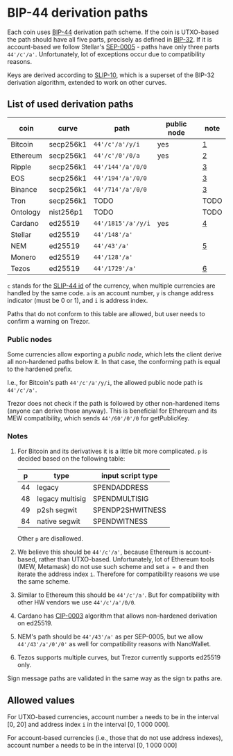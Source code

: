# BIP-44 derivation paths

Each coin uses [BIP-44] derivation path scheme. If the coin is UTXO-based the path
should have all five parts, precisely as defined in [BIP-32]. If it is account-based we
follow Stellar's [SEP-0005] - paths have only three parts `44'/c'/a'`. Unfortunately,
lot of exceptions occur due to compatibility reasons.

Keys are derived according to [SLIP-10], which is a superset of the BIP-32 derivation
algorithm, extended to work on other curves.

[bip-44]: https://github.com/bitcoin/bips/blob/master/bip-0044.mediawiki
[bip-32]: https://github.com/bitcoin/bips/blob/master/bip-0032.mediawiki
[sep-0005]: https://github.com/stellar/stellar-protocol/blob/master/ecosystem/sep-0005.md
[slip-10]: https://github.com/satoshilabs/slips/blob/master/slip-0010.md

## List of used derivation paths

| coin     | curve     | path               | public node | note           |
| -------- | --------- | ------------------ | ----------- | -------------- |
| Bitcoin  | secp256k1 | `44'/c'/a'/y/i`    | yes         | [1](#Bitcoin)  |
| Ethereum | secp256k1 | `44'/c'/0'/0/a`    | yes         | [2](#Ethereum) |
| Ripple   | secp256k1 | `44'/144'/a'/0/0`  |             | [3](#Ripple)   |
| EOS      | secp256k1 | `44'/194'/a'/0/0`  |             | [3](#Ripple)   |
| Binance  | secp256k1 | `44'/714'/a'/0/0`  |             | [3](#Ripple)   |
| Tron     | secp256k1 | TODO               |             | TODO           |
| Ontology | nist256p1 | TODO               |             | TODO           |
| Cardano  | ed25519   | `44'/1815'/a'/y/i` | yes         | [4](#Cardano)  |
| Stellar  | ed25519   | `44'/148'/a'`      |             |                |
| NEM      | ed25519   | `44'/43'/a'`       |             | [5](#NEM)      |
| Monero   | ed25519   | `44'/128'/a'`      |             |                |
| Tezos    | ed25519   | `44'/1729'/a'`     |             | [6](#Tezos)    |

`c` stands for the [SLIP-44 id] of the currency, when multiple currencies are handled
by the same code. `a` is an account number, `y` is change address indicator (must be
0 or 1), and `i` is address index.

[slip-44 id]: https://github.com/satoshilabs/slips/blob/master/slip-0044.md

Paths that do not conform to this table are allowed, but user needs to confirm a warning
on Trezor.

### Public nodes

Some currencies allow exporting a _public node_, which lets the client derive all
non-hardened paths below it. In that case, the conforming path is equal to the
hardened prefix.

I.e., for Bitcoin's path `44'/c'/a'/y/i`, the allowed public node path is `44'/c'/a'`.

Trezor does not check if the path is followed by other non-hardened items (anyone can
derive those anyway). This is beneficial for Ethereum and its MEW compatibility, which
sends `44'/60'/0'/0` for getPublicKey.

### Notes

1. <a name="Bitcoin"></a> For Bitcoin and its derivatives it is a little bit more
   complicated. `p` is decided based on the following table:

   | p   | type            | input script type |
   | --- | --------------- | ----------------- |
   | 44  | legacy          | SPENDADDRESS      |
   | 48  | legacy multisig | SPENDMULTISIG     |
   | 49  | p2sh segwit     | SPENDP2SHWITNESS  |
   | 84  | native segwit   | SPENDWITNESS      |

   Other `p` are disallowed.

2. <a name="Ethereum"></a> We believe this should be `44'/c'/a'`, because Ethereum is
   account-based, rather than UTXO-based. Unfortunately, lot of Ethereum tools (MEW,
   Metamask) do not use such scheme and set `a = 0` and then iterate the address index
   `i`. Therefore for compatibility reasons we use the same scheme.

3. <a name="Ripple"></a> Similar to Ethereum this should be `44'/c'/a'`. But for
   compatibility with other HW vendors we use `44'/c'/a'/0/0`.

4. <a name="Cardano"></a> Cardano has [CIP-0003] algorithm that allows
   non-hardened derivation on ed25519.

[cip-0003]: https://cips.cardano.org/cips/cip3/

5. <a name="NEM"></a> NEM's path should be `44'/43'/a'` as per SEP-0005, but we allow
   `44'/43'/a'/0'/0'` as well for compatibility reasons with NanoWallet.

6. <a name="Tezos"></a> Tezos supports multiple curves, but Trezor currently supports
   ed25519 only.

Sign message paths are validated in the same way as the sign tx paths are.

## Allowed values

For UTXO-based currencies, account number `a` needs to be in the interval \[0, 20]
and address index `i` in the interval \[0, 1 000 000].

For account-based currencies (i.e., those that do not use address indexes), account
number `a` needs to be in the interval \[0, 1 000 000]
